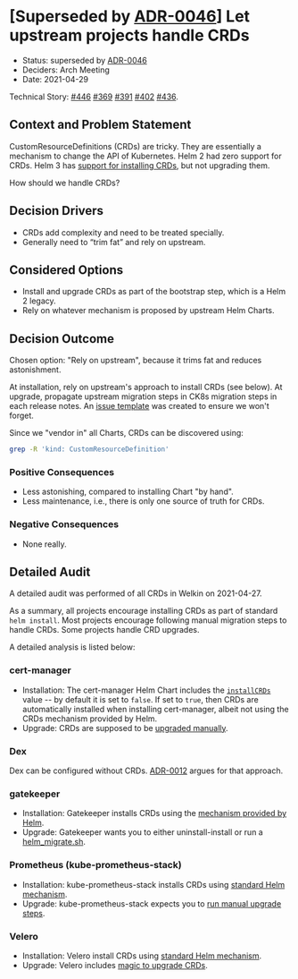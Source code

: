 # [Superseded by [ADR-0046](0046-handle-crds.md)] Let upstream projects handle CRDs

- Status: superseded by [ADR-0046](0046-handle-crds.md)
- Deciders: Arch Meeting
- Date: 2021-04-29

Technical Story: [#446](https://github.com/elastisys/compliantkubernetes-apps/pull/446) [#369](https://github.com/elastisys/compliantkubernetes-apps/issues/369) [#391](https://github.com/elastisys/compliantkubernetes-apps/issues/391) [#402](https://github.com/elastisys/compliantkubernetes-apps/issues/402) [#436](https://github.com/elastisys/compliantkubernetes-apps/pull/436).

## Context and Problem Statement

CustomResourceDefinitions (CRDs) are tricky. They are essentially a mechanism to change the API of Kubernetes. Helm 2 had zero support for CRDs. Helm 3 has [support for installing CRDs](https://helm.sh/docs/topics/charts/#custom-resource-definitions-crds), but not upgrading them.

How should we handle CRDs?

## Decision Drivers

- CRDs add complexity and need to be treated specially.
- Generally need to “trim fat” and rely on upstream.

## Considered Options

- Install and upgrade CRDs as part of the bootstrap step, which is a Helm 2 legacy.
- Rely on whatever mechanism is proposed by upstream Helm Charts.

## Decision Outcome

Chosen option: "Rely on upstream", because it trims fat and reduces astonishment.

At installation, rely on upstream's approach to install CRDs (see below). At upgrade, propagate upstream migration steps in CK8s migration steps in each release notes. An [issue template](https://github.com/elastisys/compliantkubernetes-apps/pull/436) was created to ensure we won't forget.

Since we "vendor in" all Charts, CRDs can be discovered using:

```sh
grep -R 'kind: CustomResourceDefinition'
```

### Positive Consequences

- Less astonishing, compared to installing Chart "by hand".
- Less maintenance, i.e., there is only one source of truth for CRDs.

### Negative Consequences

- None really.

## Detailed Audit

A detailed audit was performed of all CRDs in Welkin on 2021-04-27.

As a summary, all projects encourage installing CRDs as part of standard `helm install`. Most projects encourage following manual migration steps to handle CRDs. Some projects handle CRD upgrades.

A detailed analysis is listed below:

### cert-manager

- Installation: The cert-manager Helm Chart includes the [`installCRDs`](https://github.com/cert-manager/cert-manager/blob/master/deploy/charts/cert-manager/values.yaml#L42) value -- by default it is set to `false`. If set to `true`, then CRDs are automatically installed when installing cert-manager, albeit not using the CRDs mechanism provided by Helm.
- Upgrade: CRDs are supposed to be [upgraded manually](https://cert-manager.io/docs/installation/upgrade/#upgrading-with-helm).

### Dex

Dex can be configured without CRDs. [ADR-0012](https://github.com/elastisys/welkin/pull/134) argues for that approach.

### gatekeeper

- Installation: Gatekeeper installs CRDs using the [mechanism provided by Helm](https://github.com/open-policy-agent/gatekeeper/tree/master/charts/gatekeeper/crds).
- Upgrade: Gatekeeper wants you to either uninstall-install or run a [helm_migrate.sh](https://github.com/open-policy-agent/gatekeeper/tree/master/charts/gatekeeper#upgrade-chart).

### Prometheus (kube-prometheus-stack)

- Installation: kube-prometheus-stack installs CRDs using [standard Helm mechanism](https://github.com/prometheus-community/helm-charts/tree/main/charts/kube-prometheus-stack).
- Upgrade: kube-prometheus-stack expects you to [run manual upgrade steps](https://github.com/prometheus-community/helm-charts/tree/main/charts/kube-prometheus-stack#from-14x-to-15x).

### Velero

- Installation: Velero install CRDs using [standard Helm mechanism](https://github.com/vmware-tanzu/helm-charts/tree/main/charts/velero/crds).
- Upgrade: Velero includes [magic to upgrade CRDs](https://github.com/vmware-tanzu/helm-charts/tree/main/charts/velero/templates/upgrade-crds).
